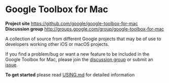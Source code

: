 # Google Toolbox for Mac

**Project site** <https://github.com/google/google-toolbox-for-mac><br>
**Discussion group** <http://groups.google.com/group/google-toolbox-for-mac>

A collection of source from different Google projects that may be of use to
developers working other iOS or macOS projects.

If you find a problem/bug or want a new feature to be included in the Google
Toolbox for Mac, please join the
[discussion group](http://groups.google.com/group/google-toolbox-for-mac)
or submit an
[issue](https://github.com/google/google-toolbox-for-mac/issues).

**To get started** please read [USING.md](USING.md) for detailed information

